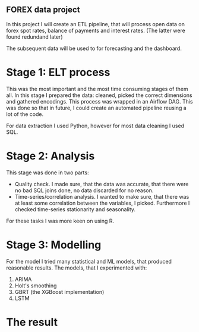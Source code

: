## FOREX data project

In this project I will create an ETL pipeline, that will process open 
data on forex spot rates, balance of payments and interest rates. (The latter were found redundand later)

The subsequent data will be used to for forecasting and the dashboard.

# Stage 1: ELT process

This was the most important and the most time consuming stages of them all.
In this stage I prepared the data: cleaned, picked the correct dimensions and gathered encodings.
This process was wrapped in an Airflow DAG. This was done so that in future, I could create an automated
pipeline reusing a lot of the code.

For data extraction I used Python, however for most data cleaning I used SQL.

# Stage 2: Analysis

This stage was done in two parts:
- Quality check. I made sure, that the data was accurate, that there were no bad SQL joins done, no data discarded for no reason.
- Time-series/correlation analysis. I wanted to make sure, that there was at least some correlation between the variables, I picked. Furthermore I checked time-series stationarity and seasonality.

For these tasks I was more keen on using R.

# Stage 3: Modelling

For the model I tried many statistical and ML models, that produced reasonable results. The models, that I experimented with:
1. ARIMA
2. Holt's smoothing
3. GBRT (the XGBoost implementation)
4. LSTM

# The result

